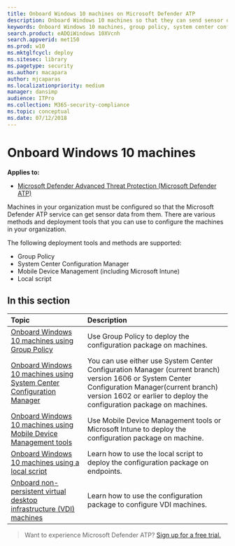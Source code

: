 ```yaml
---
title: Onboard Windows 10 machines on Microsoft Defender ATP
description: Onboard Windows 10 machines so that they can send sensor data to the Microsoft Defender ATP sensor
keywords: Onboard Windows 10 machines, group policy, system center configuration manager, mobile device management, local script, gp, sccm, mdm, intune
search.product: eADQiWindows 10XVcnh
search.appverid: met150
ms.prod: w10
ms.mktglfcycl: deploy
ms.sitesec: library
ms.pagetype: security
ms.author: macapara
author: mjcaparas
ms.localizationpriority: medium
manager: dansimp
audience: ITPro
ms.collection: M365-security-compliance 
ms.topic: conceptual
ms.date: 07/12/2018
---
```


# Onboard Windows 10 machines

**Applies to:**


- [Microsoft Defender Advanced Threat Protection (Microsoft Defender ATP)](https://go.microsoft.com/fwlink/p/?linkid=2069559)



Machines in your organization must be configured so that the Microsoft Defender ATP service can get sensor data from them. There are various methods and deployment tools that you can use to configure the machines in your organization.

The following deployment tools and methods are supported:

- Group Policy
- System Center Configuration Manager
- Mobile Device Management (including Microsoft Intune)
- Local script

## In this section
Topic | Description
:---|:---
[Onboard Windows 10 machines using Group Policy](configure-endpoints-gp.md) | Use Group Policy to deploy the configuration package on machines.
[Onboard Windows 10 machines using System Center Configuration Manager](configure-endpoints-sccm.md) | You can use either use System Center Configuration Manager (current branch) version 1606 or System Center Configuration Manager(current branch) version 1602 or earlier to deploy the configuration package on machines.
[Onboard Windows 10 machines using Mobile Device Management tools](configure-endpoints-mdm.md) | Use Mobile Device Management tools or Microsoft Intune to deploy the configuration package on machine.
[Onboard Windows 10 machines using a local script](configure-endpoints-script.md) | Learn how to use the local script to deploy the configuration package on endpoints.
[Onboard non-persistent virtual desktop infrastructure (VDI) machines](configure-endpoints-vdi.md) | Learn how to use the configuration package to configure VDI machines.


>Want to experience Microsoft Defender ATP? [Sign up for a free trial.](https://www.microsoft.com/en-us/WindowsForBusiness/windows-atp?ocid=docs-wdatp-configureendpoints-belowfoldlink)